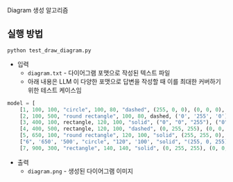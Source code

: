 Diagram 생성 알고리즘

## 실행 방법

```commandline
python test_draw_diagram.py
```

* 입력
  * ```diagram.txt``` - 다이어그램 포맷으로 작성된 텍스트 파일
  * 아래 내용은 LLM 이 다양한 포맷으로 답변을 작성할 때 이를 최대한 커버하기 위한 테스트 케이스임

```python
model = [
    [1, 100, 100, "circle", 100, 80, "dashed", (255, 0, 0), (0, 0, 0), [2, 3]],
    [2, 100, 500, "round rectangle", 100, 80, dashed, ('0', '255', '0'), ('0', '0', '0'), [3, 4]],
    [3, 400, 100, rectangle, 120, 100, "solid", ("0", "0", "255"), ("0", "0", "0"), [1, 2]],
    [4, 400, 500, rectangle, 120, 100, "dashed", (0, 255, 255), (0, 0, 0), [2, 3]],
    [5, 650, 100, "round rectangle", 120, 100, "solid", (255, 255, 0), (0, 0, 0), ["4", "5"]],
    ["6", '650', '500', "circle", "120", '100', "solid", "(255, 0, 255)", "(0, 0, 0)", '[5, 6]'],
    [7, 900, 300, "rectangle", 140, 140, "solid", (0, 255, 255), (0, 0, 0), "[6, 7]"],
```

* 출력
  * ```diagram.png``` - 생성된 다이어그램 이미지